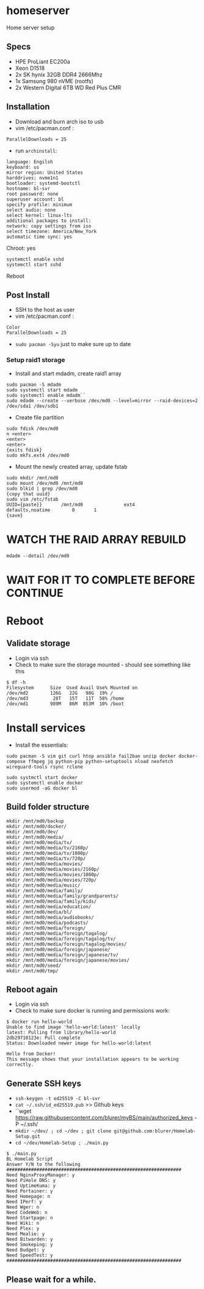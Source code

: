 # homeserver
Home server setup

## Specs
* HPE ProLiant EC200a
* Xeon D1518
* 2x SK hynix 32GB DDR4 2666Mhz 
* 1x Samsung 980 nVME (rootfs)
* 2x Western Digital 6TB WD Red Plus CMR

## Installation
* Download and burn arch iso to usb
* vim /etc/pacman.conf :
```
ParallelDownloads = 25
```
* run ``archinstall``:
```
language: Engilsh
keyboard: us
mirror region: United States
harddrives: nvme1n1
bootloader: systemd-bootctl
hostname: bl-svr
root password: none
superuser account: bl
specify profile: minimum
select audio: none
select kernel: linux-lts
additional packages to install: 
network: copy settings from iso
select timezone: America/New_York
automatic time sync: yes
```

Chroot: yes
```
systemctl enable sshd
systemctl start sshd
```
Reboot

## Post Install
* SSH to the host as user
* vim /etc/pacman.conf :
```
Color
ParallelDownloads = 25
```
* ``sudo pacman -Syu`` just to make sure up to date

### Setup raid1 storage
* Install and start mdadm, create raid1 array
```
sudo pacman -S mdadm
sudo systemctl start mdadm
sudo systemctl enable mdadm``
sudo mdadm --create --verbose /dev/md0 --level=mirror --raid-devices=2 /dev/sda1 /dev/sdb1
```
* Create file partition
```
sudo fdisk /dev/md0
n <enter>
<enter>
<enter>
{exits fdisk}
sudo mkfs.ext4 /dev/md0
```
* Mount the newly created array, update fstab
```
sudo mkdir /mnt/md0
sudo mount /dev/md0 /mnt/md0
sudo blkid | grep /dev/md0
{copy that uuid}
sudo vim /etc/fstab
UUID={paste}}       /mnt/md0               ext4           defaults,noatime        0       1
{save}
```

# WATCH THE RAID ARRAY REBUILD
``mdadm --detail /dev/md0``
# WAIT FOR IT TO COMPLETE BEFORE CONTINUE

# Reboot

## Validate storage
* Login via ssh
* Check to make sure the storage mounted - should see something like this
```
$ df -h
Filesystem      Size  Used Avail Use% Mounted on
/dev/md2        126G   22G   98G  19% /
/dev/md3         28T   15T   11T  58% /home
/dev/md1        989M   86M  853M  10% /boot
```

# Install services
* Install the essentials:
```
sudo pacman -S vim git curl htop ansible fail2ban unzip docker docker-compose ffmpeg jq python-pip python-setuptools nload neofetch wireguard-tools rsync rclone

sudo systmctl start docker
sudo systemctl enable docker
sudo usermod -aG docker bl
```

## Build folder structure
```
mkdir /mnt/md0/backup
mkdir /mnt/md0/docker/
mkdir /mnt/md0/dev/
mkdir /mnt/md0/media/
mkdir /mnt/md0/media/tv/
mkdir /mnt/md0/media/tv/2160p/
mkdir /mnt/md0/media/tv/1080p/
mkdir /mnt/md0/media/tv/720p/
mkdir /mnt/md0/media/movies/
mkdir /mnt/md0/media/movies/2160p/
mkdir /mnt/md0/media/movies/1080p/
mkdir /mnt/md0/media/movies/720p/
mkdir /mnt/md0/media/music/
mkdir /mnt/md0/media/family/
mkdir /mnt/md0/media/family/grandparents/
mkdir /mnt/md0/media/family/kids/
mkdir /mnt/md0/media/education/
mkdir /mnt/md0/media/bl/
mkdir /mnt/md0/media/audiobooks/
mkdir /mnt/md0/media/podcasts/
mkdir /mnt/md0/media/foreign/
mkdir /mnt/md0/media/foreign/tagalog/
mkdir /mnt/md0/media/foreign/tagalog/tv/
mkdir /mnt/md0/media/foreign/tagalog/movies/
mkdir /mnt/md0/media/foreign/japanese/
mkdir /mnt/md0/media/foreign/japanese/tv/
mkdir /mnt/md0/media/foreign/japanese/movies/
mkdir /mnt/md0/seed/
mkdir /mnt/md0/tmp/
```

## Reboot again
* Login via ssh
* Check to make sure docker is running and permissions work: 
```
$ docker run hello-world
Unable to find image 'hello-world:latest' locally
latest: Pulling from library/hello-world
2db29710123e: Pull complete 
Status: Downloaded newer image for hello-world:latest

Hello from Docker!
This message shows that your installation appears to be working correctly.
```

## Generate SSH keys
* ``ssh-keygen -t ed25519 -C bl-svr``
* ``cat ~/.ssh/id_ed25519.pub`` >> Github keys
* ``wget https://raw.githubusercontent.com/blurer/myBS/main/authorized_keys -P ~/.ssh/
* ``mkdir ~/dev/ ; cd ~/dev ; git clone git@github.com:blurer/Homelab-Setup.git``
* ``cd ~/dev/Homelab-Setup ; ./main.py``

```
$ ./main.py 
BL Homelab Script
Answer Y/N to the following
################################################################
Need NginxProxyManager: y
Need PiHole DNS: y
Need UptimeKuma: y
Need Portainer: y
Need Homepage: n
Need IPerf: y
Need Wger: n
Need CodeWeb: n
Need Startpage: n
Need Wiki: n
Need Plex: y
Need Mealie: y
Need Bitwarden: y
Need Smokeping: y
Need Budget: y
Need SpeedTest: y
################################################################
```
## Please wait for a while.

